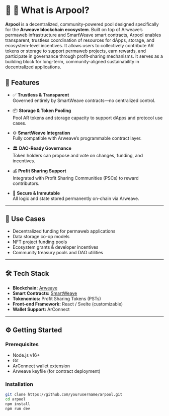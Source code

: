# 🌊 🚀 What is Arpool?

**Arpool** is a decentralized, community-powered pool designed specifically for the **Arweave blockchain ecosystem**. Built on top of Arweave’s permaweb infrastructure and SmartWeave smart contracts, Arpool enables transparent, trustless coordination of resources for dApps, storage, and ecosystem-level incentives. It allows users to collectively contribute AR tokens or storage to support permaweb projects, earn rewards, and participate in governance through profit-sharing mechanisms. It serves as a building block for long-term, community-aligned sustainability in decentralized applications.

## 🔗 Features

- ✅ **Trustless & Transparent**  
  Governed entirely by SmartWeave contracts—no centralized control.

- 📦 **Storage & Token Pooling**  
  Pool AR tokens and storage capacity to support dApps and protocol use cases.

- ⚙️ **SmartWeave Integration**  
  Fully compatible with Arweave’s programmable contract layer.

- 🏛️ **DAO-Ready Governance**  
  Token holders can propose and vote on changes, funding, and incentives.

- 💰 **Profit Sharing Support**  
  Integrated with Profit Sharing Communities (PSCs) to reward contributors.

- 🔐 **Secure & Immutable**  
  All logic and state stored permanently on-chain via Arweave.

---

## 📁 Use Cases

- Decentralized funding for permaweb applications  
- Data storage co-op models  
- NFT project funding pools  
- Ecosystem grants & developer incentives  
- Community treasury pools and DAO utilities

---

## 🛠 Tech Stack

- **Blockchain:** [Arweave](https://www.arweave.org/)  
- **Smart Contracts:** [SmartWeave](https://github.com/ArweaveTeam/SmartWeave)  
- **Tokenomics:** Profit Sharing Tokens (PSTs)  
- **Front-end Framework:** React / Svelte (customizable)  
- **Wallet Support:** ArConnect  

---

## ⚙️ Getting Started

### Prerequisites

- Node.js v16+
- Git
- ArConnect wallet extension
- Arweave keyfile (for contract deployment)

### Installation

```bash
git clone https://github.com/yourusername/arpool.git
cd arpool
npm install
npm run dev
